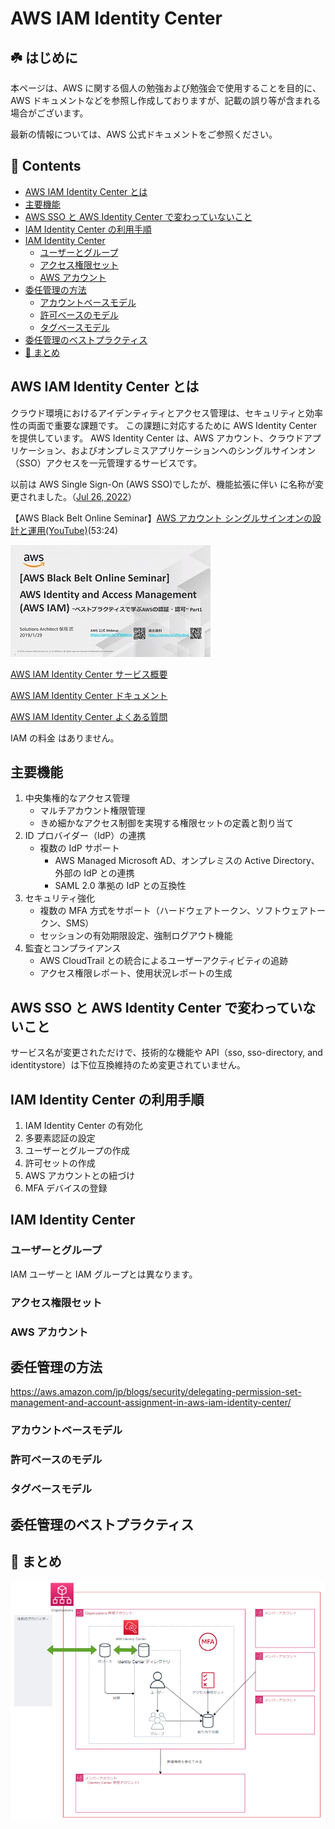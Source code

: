 # AWS IAM Identity Center<!-- omit in toc -->

## ☘️ はじめに<!-- omit in toc -->

本ページは、AWS に関する個人の勉強および勉強会で使用することを目的に、AWS ドキュメントなどを参照し作成しておりますが、記載の誤り等が含まれる場合がございます。

最新の情報については、AWS 公式ドキュメントをご参照ください。

## 👀 Contents<!-- omit in toc -->

- [AWS IAM Identity Center とは](#aws-iam-identity-center-とは)
- [主要機能](#主要機能)
- [AWS SSO と AWS Identity Center で変わっていないこと](#aws-sso-と-aws-identity-center-で変わっていないこと)
- [IAM Identity Center の利用手順](#iam-identity-center-の利用手順)
- [IAM Identity Center](#iam-identity-center)
  - [ユーザーとグループ](#ユーザーとグループ)
  - [アクセス権限セット](#アクセス権限セット)
  - [AWS アカウント](#aws-アカウント)
- [委任管理の方法](#委任管理の方法)
  - [アカウントベースモデル](#アカウントベースモデル)
  - [許可ベースのモデル](#許可ベースのモデル)
  - [タグベースモデル](#タグベースモデル)
- [委任管理のベストプラクティス](#委任管理のベストプラクティス)
- [📖 まとめ](#-まとめ)

## AWS IAM Identity Center とは

<!-- Duration: 1:49:12 -->

クラウド環境におけるアイデンティティとアクセス管理は、セキュリティと効率性の両面で重要な課題です。
この課題に対応するために AWS Identity Center を提供しています。
AWS Identity Center は、AWS アカウント、クラウドアプリケーション、およびオンプレミスアプリケーションへのシングルサインオン（SSO）アクセスを一元管理するサービスです。

以前は AWS Single Sign-On (AWS SSO)でしたが、機能拡張に伴い に名称が変更されました。（[Jul 26, 2022](https://aws.amazon.com/jp/about-aws/whats-new/2022/07/aws-single-sign-on-aws-sso-now-aws-iam-identity-center/)）

【AWS Black Belt Online Seminar】[AWS アカウント シングルサインオンの設計と運用(YouTube)](https://www.youtube.com/watch?v=ZzD9-5XZgRE)(53:24)

![blackbelt-iam-idc-part1](/images/iam/blackbelt-iam-part1-s.jpg)

[AWS IAM Identity Center サービス概要](https://aws.amazon.com/jp/iam/identity-center/)

[AWS IAM Identity Center ドキュメント](https://docs.aws.amazon.com/ja_jp/singlesignon/?id=docs_gateway)

[AWS IAM Identity Center よくある質問](https://aws.amazon.com/jp/iam/identity-center/faqs/)

IAM の料金 はありません。

## 主要機能

1. 中央集権的なアクセス管理
   - マルチアカウント権限管理
   - きめ細かなアクセス制御を実現する権限セットの定義と割り当て
2. ID プロバイダー（IdP）の連携
   - 複数の IdP サポート
     - AWS Managed Microsoft AD、オンプレミスの Active Directory、外部の IdP との連携
     - SAML 2.0 準拠の IdP との互換性
3. セキュリティ強化
   - 複数の MFA 方式をサポート（ハードウェアトークン、ソフトウェアトークン、SMS）
   - セッションの有効期限設定、強制ログアウト機能
4. 監査とコンプライアンス
   - AWS CloudTrail との統合によるユーザーアクティビティの追跡
   - アクセス権限レポート、使用状況レポートの生成

## AWS SSO と AWS Identity Center で変わっていないこと

サービス名が変更されただけで、技術的な機能や API（sso, sso-directory, and identitystore）は下位互換維持のため変更されていません。

## IAM Identity Center の利用手順

1. IAM Identity Center の有効化
2. 多要素認証の設定
3. ユーザーとグループの作成
4. 許可セットの作成
5. AWS アカウントとの紐づけ
6. MFA デバイスの登録

## IAM Identity Center

### ユーザーとグループ

IAM ユーザーと IAM グループとは異なります。

### アクセス権限セット

### AWS アカウント

## 委任管理の方法

https://aws.amazon.com/jp/blogs/security/delegating-permission-set-management-and-account-assignment-in-aws-iam-identity-center/

### アカウントベースモデル

### 許可ベースのモデル

### タグベースモデル

## 委任管理のベストプラクティス

## 📖 まとめ

![iam-idc](/images/all/iam-idc.png)
